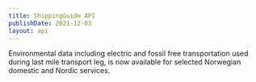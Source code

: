 ```yaml
---
title: ShippingGuide API
publishDate: 2021-12-03
layout: api
---
```


Environmental data including electric and fossil free transportation used during last mile transport leg, is now available for 
selected Norwegian domestic and Nordic services.
